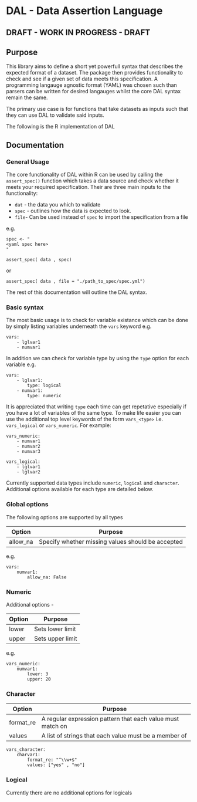 # DAL - Data Assertion Language

## DRAFT - WORK IN PROGRESS - DRAFT

## Purpose

This library aims to define a short yet powerfull syntax that describes the expected format of a dataset. The package then provides functionality to check and see if a given set of data meets this specification. A programming langauge agnostic format (YAML) was chosen such than parsers can be written for desired langauges whilst the core DAL syntax remain the same.

The primary use case is for functions that take datasets as inputs such that they can use DAL to validate said inputs.


The following is the R implementation of DAL

## Documentation

### General Usage

The core functionality of DAL within R can be used by calling the `assert_spec()` function which takes a data source and check whether it meets your required specification. Their are three main inputs to the functionality:

* `dat` - the data you which to validate
* `spec` - outlines how the data is expected to look.
* `file`- Can be used instead of `spec` to import the specification from a file

e.g.

```{r}
spec <- "
<yaml spec here>
"

assert_spec( data , spec)
```

or

```{r}
assert_spec( data , file = "./path_to_spec/spec.yml")
```

The rest of this documentation will outline the DAL syntax.

### Basic syntax

The most basic usage is to check for variable existance which can be done by simply listing variables underneath the `vars` keyword e.g.

```{yaml}
vars:
    - lglvar1
    - numvar1
```

In addition we can check for variable type by using the `type` option for each variable e.g.

```{yaml}
vars:
    - lglvar1:
        type: logical
    - numvar1:
        type: numeric
```

It is appreciated that writing `type` each time can get repetative especially if you have a lot of variables of the same type. To make life easier you can use the additional top level keywords of the form `vars_<type>` i.e. `vars_logical` or `vars_numeric`. For example:

```{yaml}
vars_numeric:
    - numvar1
    - numvar2
    - numvar3

vars_logical:
    - lglvar1
    - lglvar2
```

Currently supported data types include `numeric`, `logical` and `character`. Additional options available for each type are detailed below.

### Global options

The following options are supported by all types

|Option| Purpose|
|---|---|
| allow_na | Specify whether missing values should be accepted |

e.g.

```{yaml}
vars:
    numvar1:
        allow_na: False
```

### Numeric

Additional options -

|Option| Purpose|
|---|---|
| lower | Sets lower limit |
| upper | Sets upper limit |

e.g.

```{yaml}
vars_numeric:
    numvar1:
        lower: 3
        upper: 20
```

### Character

|Option| Purpose|
|---|---|
| format_re | A regular expression pattern that each value must match on |
| values   | A list of strings that each value must be a member of |

```{yaml}
vars_character:
    charvar1:
        format_re: "^\\w+$"
        values: ["yes" , "no"]
```


### Logical

Currently there are no additional options for logicals
